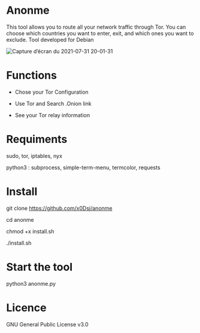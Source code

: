 # Anonme
This tool allows you to route all your network traffic through Tor. You can choose which countries you want to enter, exit, and which ones you want to exclude. Tool developed for Debian

![Capture d’écran du 2021-07-31 20-01-31](https://user-images.githubusercontent.com/85474922/127748671-08a7575b-8ffb-492a-be09-044dbda3aa64.png)

# Functions
 - Chose your Tor Configuration

 - Use Tor and Search .Onion link

 - See your Tor relay information 

# Requiments
sudo, tor, iptables, nyx

python3 : subprocess, simple-term-menu, termcolor, requests

# Install
git clone https://github.com/x0Dsj/anonme

cd anonme

chmod +x install.sh

./install.sh

# Start the tool 
python3 anonme.py

# Licence 
GNU General Public License v3.0
